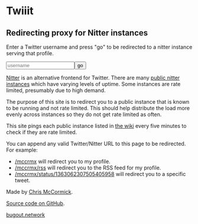 # Twiiit

## Redirecting proxy for Nitter instances

Enter a Twitter username and press "go" to be redirected to a nitter instance serving that profile.

<input id="username" placeholder="username"/><button onclick="document.location.href=username.value">go</button>

[Nitter](https://nitter.net/) is an alternative frontend for Twitter.
There are many [public nitter instances](https://github.com/zedeus/nitter/wiki/Instances) which have varying levels of uptime.
Some instances are rate limited, presumably due to high demand.

The purpose of this site is to redirect you to a public instance that is known to be running and not rate limited.
This should help distribute the load more evenly across instances so they do not get rate limited as often.

This site pings each public instance listed in [the wiki](https://github.com/zedeus/nitter/wiki/Instances) every five minutes to check if they are rate limited.

You can append any valid Twitter/Nitter URL to this page to be redirected. For example:

 * [/mccrmx](/mccrmx) will redirect you to my profile.
 * [/mccrmx/rss](/mccrmx/rss) will redirect you to the RSS feed for my profile.
 * [/mccrmx/status/1363062307505405958](/mccrmx/status/1363062307505405958) will redirect you to a specific tweet.

<footer>

Made by <a href="https://twitter.com/mccrmx">Chris McCormick</a>.

[Source code on GitHub](https://github.com/chr15m/twiiit.com).

<a href="https://bugout.network/">bugout.network</a>

</footer>

